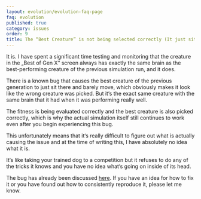```yaml
---
layout: evolution/evolution-faq-page
faq: evolution
published: true
category: issues
order: 9
title: The “Best Creature” is not being selected correctly (It just sits there and doesn’t move)
---
```


It is. I have spent a significant time testing and monitoring that the creature in the „Best of Gen X“ screen always has exactly the same brain as the best-performing creature of the previous simulation run, and it does. 

There is a known bug that causes the best creature of the previous generation to just sit there and barely move, which obviously makes it look like the wrong creature was picked. But it‘s the exact same creature with the same brain that it had when it was performing really well. 

The fitness is being evaluated correctly and the best creature is also picked correctly, which is why the actual simulation itself still continues to work even after you begin experiencing this bug.

This unfortunately means that it‘s really difficult to figure out what is actually causing the issue and at the time of writing this, I have absolutely no idea what it is.

It‘s like taking your trained dog to a competition but it refuses to do any of the tricks it knows and you have no idea what‘s going on inside of its head. 

The bug has already been discussed [here](https://itch.io/t/150983/somthing-seems-off-in-the-pick-best-creature-algorithm-bug-maybe). If you have an idea for how to fix it or you have found out how to consistently reproduce it, please let me know. 